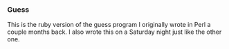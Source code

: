 ### Guess

This is the ruby version of the guess program I originally wrote in Perl a couple months back. I also wrote this on a Saturday night just like the other one. 